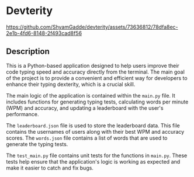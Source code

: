 # Devterity

https://github.com/ShyamGadde/devterity/assets/73636812/78dfa8ec-2e1b-4fd6-8148-2f493cad8f56

## Description

This is a Python-based application designed to help users improve their code typing speed and accuracy directly from the terminal. The main goal of the project is to provide a convenient and efficient way for developers to enhance their typing dexterity, which is a crucial skill.

The main logic of the application is contained within the `main.py` file. It includes functions for generating typing tests, calculating words per minute (WPM) and accuracy, and updating a leaderboard with the user's performance.

The `leaderboard.json` file is used to store the leaderboard data. This file contains the usernames of users along with their best WPM and accuracy scores. The `words.json` file contains a list of words that are used to generate the typing tests.

The `test_main.py` file contains unit tests for the functions in `main.py`. These tests help ensure that the application's logic is working as expected and make it easier to catch and fix bugs.
